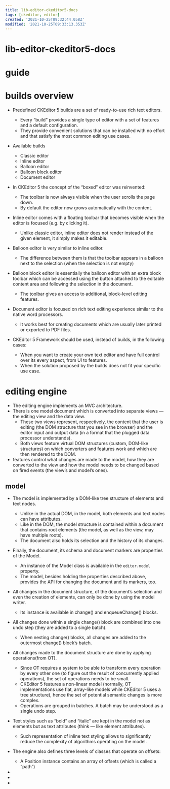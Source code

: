 ```yaml
---
title: lib-editor-ckeditor5-docs
tags: [ckeditor, editor]
created: '2021-10-25T09:32:44.058Z'
modified: '2021-10-25T09:33:13.353Z'
---
```


# lib-editor-ckeditor5-docs

# guide

# builds overview
- Predefined CKEditor 5 builds are a set of ready-to-use rich text editors.
  - Every “build” provides a single type of editor with a set of features and a default configuration. 
  - They provide convenient solutions that can be installed with no effort and that satisfy the most common editing use cases.

- Available builds
  - Classic editor
  - Inline editor
  - Balloon editor
  - Balloon block editor
  - Document editor

- In CKEditor 5 the concept of the “boxed” editor was reinvented:
  - The toolbar is now always visible when the user scrolls the page down.
  - By default the editor now grows automatically with the content.

- Inline editor comes with a floating toolbar that becomes visible when the editor is focused (e.g. by clicking it). 
  - Unlike classic editor, inline editor does not render instead of the given element, it simply makes it editable. 

- Balloon editor is very similar to inline editor. 
  - The difference between them is that the toolbar appears in a balloon next to the selection (when the selection is not empty)

- Balloon block editor is essentially the balloon editor with an extra block toolbar which can be accessed using the button attached to the editable content area and following the selection in the document. 
  - The toolbar gives an access to additional, block–level editing features.

- Document editor is focused on rich text editing experience similar to the native word processors. 
  - It works best for creating documents which are usually later printed or exported to PDF files.

- CKEditor 5 Framework should be used, instead of builds, in the following cases:
  - When you want to create your own text editor and have full control over its every aspect, from UI to features.
  - When the solution proposed by the builds does not fit your specific use case.


# editing engine

- The editing engine implements an MVC architecture.
- There is one model document which is converted into separate views — the editing view and the data view.
  - These two views represent, respectively, the content that the user is editing (the DOM structure that you see in the browser) and the editor input and output data (in a format that the plugged data processor understands). 
  - Both views feature virtual DOM structures (custom, DOM-like structures) on which converters and features work and which are then rendered to the DOM.
- features control what changes are made to the model, how they are converted to the view and how the model needs to be changed based on fired events (the view’s and model’s ones).

## model
- The model is implemented by a DOM-like tree structure of elements and text nodes. 
  - Unlike in the actual DOM, in the model, both elements and text nodes can have attributes.
  - Like in the DOM, the model structure is contained within a document that contains root elements (the model, as well as the view, may have multiple roots). 
  - The document also holds its selection and the history of its changes.
- Finally, the document, its schema and document markers are properties of the Model. 
  - An instance of the Model class is available in the `editor.model` property. 
  - The model, besides holding the properties described above, provides the API for changing the document and its markers, too.
- All changes in the document structure, of the document’s selection and even the creation of elements, can only be done by using the model writer. 
  - Its instance is available in change() and enqueueChange() blocks.
- All changes done within a single change() block are combined into one undo step (they are added to a single batch). 
  - When nesting change() blocks, all changes are added to the outermost change() block’s batch.
- All changes made to the document structure are done by applying operations(from OT).
  - Since OT requires a system to be able to transform every operation by every other one (to figure out the result of concurrently applied operations), the set of operations needs to be small. 
  - CKEditor 5 features a non-linear model (normally, OT implementations use flat, array-like models while CKEditor 5 uses a tree structure), hence the set of potential semantic changes is more complex. 
  - Operations are grouped in batches. A batch may be understood as a single undo step.


- Text styles such as “bold” and “italic” are kept in the model not as elements but as text attributes (think — like element attributes). 
  - Such representation of inline text styling allows to significantly reduce the complexity of algorithms operating on the model. 


- The engine also defines three levels of classes that operate on offsets:
  - A Position instance contains an array of offsets (which is called a “path”)
- 



- 
- 
